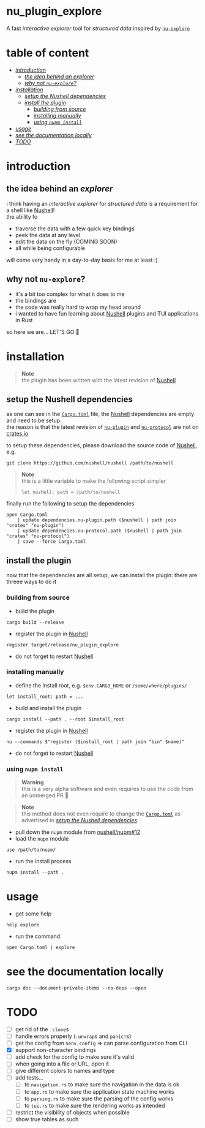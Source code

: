 # nu_plugin_explore
A fast *interactive explorer* tool for *structured data* inspired by [`nu-explore`]

# table of content
- [*introduction*](#introduction)
  - [*the idea behind an explorer*](#the-idea-behind-an-explorer)
  - [*why not `nu-explore`?*](#why-not-nu-explore)
- [*installation*](#installation)
  - [*setup the Nushell dependencies*](#setup-the-Nushell-dependencies)
  - [*install the plugin*](#install-the-plugin)
    - [*building from source*](#building-from-source)
    - [*installing manually*](#installing-manually)
    - [*using `nupm install`*](#using-nupm-install)
- [*usage*](#usage)
- [*see the documentation locally*](#see-the-documentation-locally)
- [*TODO*](#todo)

# introduction
## the idea behind an *explorer*
i think having an *interactive explorer* for *structured data* is a requirement for a shell like
[Nushell]!  
the ability to
- traverse the data with a few quick key bindings
- peek the data at any level
- edit the data on the fly (COMING SOON)
- all while being configurable

will come very handy in a day-to-day basis for me at least :)

## why not `nu-explore`?
- it's a bit too complex for what it does to me
- the bindings are 
- the code was really hard to wrap my head around
- i wanted to have fun learning about [Nushell] plugins and TUI applications in Rust

so here we are... LET'S GO :muscle:

# installation
> **Note**  
> the plugin has been written with the latest revision of [Nushell]

## setup the Nushell dependencies
as one can see in the [`Cargo.toml`](Cargo.toml) file, the [Nushell] dependencies are empty
and need to be setup.  
the reason is that the latest revision of [`nu-plugin`] and [`nu-protocol`] are not on [crates.io]

to setup these dependencies, please download the source code of [Nushell], e.g.
```nushell
git clone https://github.com/nushell/nushell /path/to/nushell
```

> **Note**  
> this is a little variable to make the following script simpler
> ```nushell
> let nushell: path = /path/to/nushell
> ```

finally run the following to setup the dependencies
```nushell
open Cargo.toml
    | update dependencies.nu-plugin.path ($nushell | path join "crates" "nu-plugin")
    | update dependencies.nu-protocol.path ($nushell | path join "crates" "nu-protocol")
    | save --force Cargo.toml
```

## install the plugin
now that the dependencies are all setup, we can install the plugin: there are threee ways to do it

### building from source
- build the plugin
```nushell
cargo build --release
```
- register the plugin in [Nushell]
```nushell
register target/release/nu_plugin_explore
```
- do not forget to restart [Nushell]

### installing manually
- define the install root, e.g. `$env.CARGO_HOME` or `/some/where/plugins/`
```nushell
let install_root: path = ...
```
- build and install the plugin
```nushell
cargo install --path . --root $install_root
```
- register the plugin in [Nushell]
```nushell
nu --commands $"register ($install_root | path join "bin" $name)"
```
- do not forget to restart [Nushell]

### using `nupm install`
> **Warning**  
> this is a very alpha software and even requires to use the code from an unmerged PR :eyes:

> **Note**  
> this method does not even require to change the [`Cargo.toml`](Cargo.toml) as advertised in
> [*setup the Nushell dependencies*](#setup-the-nushell-dependencies)

- pull down the `nupm` module from [nushell/nupm#12](https://github.com/nushell/nupm/pull/12)
- load the `nupm` module
```nushell
use /path/to/nupm/
```
- run the install process
```nushell
nupm install --path .
```

# usage
- get some help
```nushell
help explore
```
- run the command
```nushell
open Cargo.toml | explore
```

# see the documentation locally
```nushell
cargo doc --document-private-items --no-deps --open
```

# TODO
- [ ] get rid of the `.clone`s
- [ ] handle errors properly (`.unwrap`s and `panic!`s)
- [ ] get the config from `$env.config` => can parse configuration from CLI
- [x] support non-character bindings
- [ ] add check for the config to make sure it's valid
- [ ] when going into a file or URL, open it
- [ ] give different colors to names and type
- [ ] add tests...
  - [ ] to `navigation.rs` to make sure the navigation in the data is ok
  - [ ] to `app.rs` to make sure the application state machine works
  - [ ] to `parsing.rs` to make sure the parsing of the config works
  - [ ] to `tui.rs` to make sure the rendering works as intended
- [ ] restrict the visibility of objects when possible
- [ ] show true tables as such

[Nushell]: https://nushell.sh
[`nu-explore`]: https://crates.io/crates/nu-explore

[`nu-plugin`]: https://crates.io/crates/nu-plugin
[`nu-protocol`]: https://crates.io/crates/nu-protocol
[crates.io]: https://crates.io
